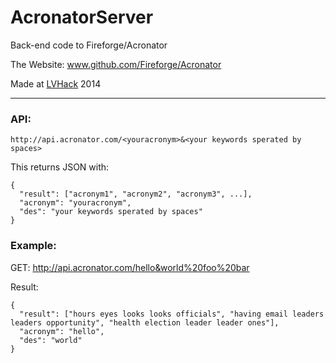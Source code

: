 AcronatorServer
===============

Back-end code to Fireforge/Acronator

The Website: www.github.com/Fireforge/Acronator

Made at [LVHack](http://hack.lehighvalleytech.org/) 2014

---

### API: ###
  `http://api.acronator.com/<youracronym>&<your keywords sperated by spaces>`
  
  This returns JSON with:
    
    {
      "result": ["acronym1", "acronym2", "acronym3", ...],
      "acronym": "youracronym",
      "des": "your keywords sperated by spaces"
    }
    
### Example: ###
  GET: http://api.acronator.com/hello&world%20foo%20bar
  
  Result:
  
    {
      "result": ["hours eyes looks looks officials", "having email leaders leaders opportunity", "health election leader leader ones"],
      "acronym": "hello",
      "des": "world"
    }
    
